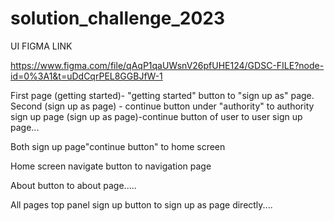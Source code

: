 # solution_challenge_2023

UI FIGMA LINK

https://www.figma.com/file/qAqP1qaUWsnV26pfUHE124/GDSC-FILE?node-id=0%3A1&t=uDdCqrPEL8GGBJfW-1 

First page (getting started)- "getting started" button to "sign up as" page. Second (sign up as page) - continue button under "authority" to authority sign up page (sign up as page)-continue button of user to user sign up page...

Both sign up page"continue button" to home screen

Home screen navigate button to navigation page

About button to about page.....

All pages top panel sign up button to sign up as page directly....
